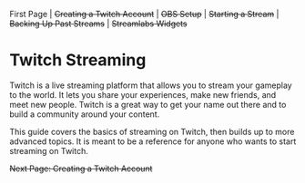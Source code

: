 First Page | ~~Creating a Twitch Account~~ | ~~OBS Setup~~ | ~~Starting a Stream~~ | ~~Backing Up Past Streams~~ | ~~Streamlabs Widgets~~

# Twitch Streaming

Twitch is a live streaming platform that allows you to stream your gameplay to the world. It lets you share your experiences, make new friends, and meet new people. Twitch is a great way to get your name out there and to build a community around your content.

This guide covers the basics of streaming on Twitch, then builds up to more advanced topics. It is meant to be a reference for anyone who wants to start streaming on Twitch.

~~Next Page: Creating a Twitch Account~~
